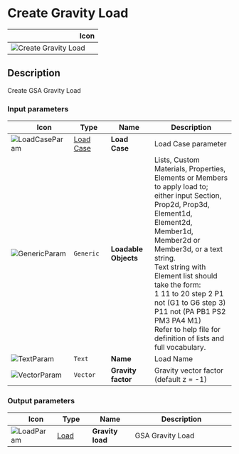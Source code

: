 # Create Gravity Load
<!--- This file has been auto-generated, do not change it manually! Edit the generator here: https://github.com/arup-group/GSA-Grasshopper/tree/main/DocsGeneration --->

|<img width="150"/> Icon |
| ----------- |
|![Create Gravity Load](./images/CreateGravityLoad.png) |

## Description

Create GSA Gravity Load

### Input parameters

|<img width="20"/> Icon |<img width="200"/> Type |<img width="200"/> Name |<img width="1000"/> Description |
| ----------- | ----------- | ----------- | ----------- |
|![LoadCaseParam](./images/LoadCaseParam.png) |[Load Case](gsagh-load-case-parameter.md) |**Load Case** |Load Case parameter |
|![GenericParam](./images/GenericParam.png) |`Generic` |**Loadable Objects** |Lists, Custom Materials, Properties, Elements or Members to apply load to; either input Section, Prop2d, Prop3d, Element1d, Element2d, Member1d, Member2d or Member3d, or a text string.<br />Text string with Element list should take the form:<br /> 1 11 to 20 step 2 P1 not (G1 to G6 step 3) P11 not (PA PB1 PS2 PM3 PA4 M1)<br />Refer to help file for definition of lists and full vocabulary. |
|![TextParam](./images/TextParam.png) |`Text` |**Name** |Load Name |
|![VectorParam](./images/VectorParam.png) |`Vector` |**Gravity factor** |Gravity vector factor (default z = -1) |

### Output parameters

|<img width="20"/> Icon |<img width="200"/> Type |<img width="200"/> Name |<img width="1000"/> Description |
| ----------- | ----------- | ----------- | ----------- |
|![LoadParam](./images/LoadParam.png) |[Load](gsagh-load-parameter.md) |**Gravity load** |GSA Gravity Load |


